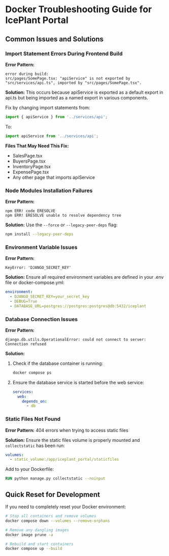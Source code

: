 # Docker Troubleshooting Guide for IcePlant Portal

## Common Issues and Solutions

### Import Statement Errors During Frontend Build

**Error Pattern:**
```
error during build:
src/pages/SomePage.tsx: "apiService" is not exported by "src/services/api.ts", imported by "src/pages/SomePage.tsx".
```

**Solution:**
This occurs because apiService is exported as a default export in api.ts but being imported as a named export in various components.

Fix by changing import statements from:
```typescript
import { apiService } from '../services/api';
```

To:
```typescript
import apiService from '../services/api';
```

**Files That May Need This Fix:**
- SalesPage.tsx
- BuyersPage.tsx
- InventoryPage.tsx
- ExpensePage.tsx
- Any other page that imports apiService

### Node Modules Installation Failures

**Error Pattern:**
```
npm ERR! code ERESOLVE
npm ERR! ERESOLVE unable to resolve dependency tree
```

**Solution:**
Use the `--force` or `--legacy-peer-deps` flag:

```bash
npm install --legacy-peer-deps
```

### Environment Variable Issues

**Error Pattern:**
```
KeyError: 'DJANGO_SECRET_KEY'
```

**Solution:**
Ensure all required environment variables are defined in your .env file or docker-compose.yml:

```yaml
environment:
  - DJANGO_SECRET_KEY=your_secret_key
  - DEBUG=True
  - DATABASE_URL=postgres://postgres:postgres@db:5432/iceplant
```

### Database Connection Issues

**Error Pattern:**
```
django.db.utils.OperationalError: could not connect to server: Connection refused
```

**Solution:**
1. Check if the database container is running:
   ```bash
   docker compose ps
   ```

2. Ensure the database service is started before the web service:
   ```yaml
   services:
     web:
       depends_on:
         - db
   ```

### Static Files Not Found

**Error Pattern:**
404 errors when trying to access static files

**Solution:**
Ensure the static files volume is properly mounted and `collectstatic` has been run:

```yaml
volumes:
  - static_volume:/app/iceplant_portal/staticfiles
```

Add to your Dockerfile:
```dockerfile
RUN python manage.py collectstatic --noinput
```

## Quick Reset for Development

If you need to completely reset your Docker environment:

```bash
# Stop all containers and remove volumes
docker compose down --volumes --remove-orphans

# Remove any dangling images
docker image prune -a

# Rebuild and start containers
docker compose up --build
```